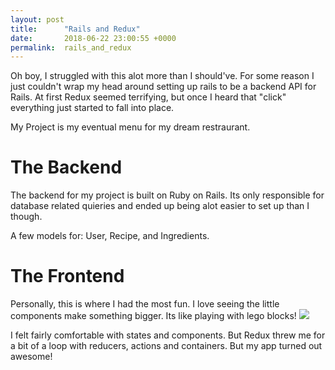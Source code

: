 ```yaml
---
layout: post
title:      "Rails and Redux"
date:       2018-06-22 23:00:55 +0000
permalink:  rails_and_redux
---
```



Oh boy, I struggled with this alot more than I should've. For some reason I just couldn't wrap my head around setting up rails to be a backend API for Rails. At first Redux seemed terrifying, but once I heard that "click" everything just started to fall into place. 

My Project is my eventual menu for my dream restraurant.

# The Backend

The backend for my project is built on Ruby on Rails. Its only responsible for database related quieries and ended up being alot easier to set up than I though. 

A few models for: User, Recipe, and Ingredients.

# The Frontend
Personally, this is where I had the most fun. I love seeing the little components make something bigger. Its like playing with lego blocks! ![](https://i.imgur.com/HwXl8fE.gifv)

I felt fairly comfortable with states and components. But Redux threw me for a bit of a loop with reducers, actions and containers. But my app turned out awesome!
